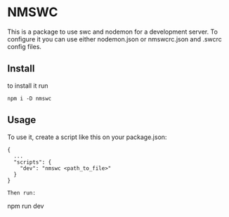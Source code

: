 # NMSWC

This is a package to use swc and nodemon for a development server. To configure it you can use either nodemon.json or nmswcrc.json and .swcrc config files.

## Install

to install it run

```
npm i -D nmswc
```

## Usage

To use it, create a script like this on your package.json:

```
{
  ...
  "scripts": {
    "dev": "nmswc <path_to_file>"
  }
}

Then run:

```
npm run dev
```

